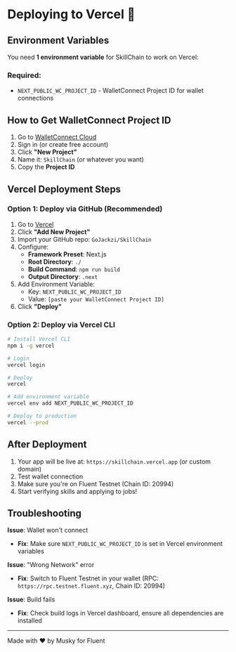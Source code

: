 # Deploying to Vercel 🚀

## Environment Variables

You need **1 environment variable** for SkillChain to work on Vercel:

### Required:
- `NEXT_PUBLIC_WC_PROJECT_ID` - WalletConnect Project ID for wallet connections

## How to Get WalletConnect Project ID

1. Go to [WalletConnect Cloud](https://cloud.walletconnect.com/)
2. Sign in (or create free account)
3. Click **"New Project"**
4. Name it: `SkillChain` (or whatever you want)
5. Copy the **Project ID**

## Vercel Deployment Steps

### Option 1: Deploy via GitHub (Recommended)

1. Go to [Vercel](https://vercel.com)
2. Click **"Add New Project"**
3. Import your GitHub repo: `GoJackzi/SkillChain`
4. Configure:
   - **Framework Preset**: Next.js
   - **Root Directory**: `./`
   - **Build Command**: `npm run build`
   - **Output Directory**: `.next`
5. Add Environment Variable:
   - Key: `NEXT_PUBLIC_WC_PROJECT_ID`
   - Value: `[paste your WalletConnect Project ID]`
6. Click **"Deploy"**

### Option 2: Deploy via Vercel CLI

```bash
# Install Vercel CLI
npm i -g vercel

# Login
vercel login

# Deploy
vercel

# Add environment variable
vercel env add NEXT_PUBLIC_WC_PROJECT_ID

# Deploy to production
vercel --prod
```

## After Deployment

1. Your app will be live at: `https://skillchain.vercel.app` (or custom domain)
2. Test wallet connection
3. Make sure you're on Fluent Testnet (Chain ID: 20994)
4. Start verifying skills and applying to jobs!

## Troubleshooting

**Issue**: Wallet won't connect
- **Fix**: Make sure `NEXT_PUBLIC_WC_PROJECT_ID` is set in Vercel environment variables

**Issue**: "Wrong Network" error
- **Fix**: Switch to Fluent Testnet in your wallet (RPC: `https://rpc.testnet.fluent.xyz`, Chain ID: 20994)

**Issue**: Build fails
- **Fix**: Check build logs in Vercel dashboard, ensure all dependencies are installed

---

Made with ❤️ by Musky for Fluent

